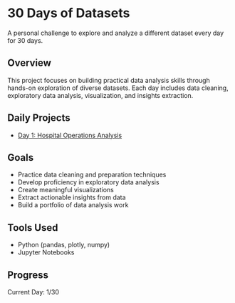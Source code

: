 # 30 Days of Datasets

A personal challenge to explore and analyze a different dataset every day for 30 days.

## Overview

This project focuses on building practical data analysis skills through hands-on exploration of diverse datasets. Each day includes data cleaning, exploratory data analysis, visualization, and insights extraction.

## Daily Projects

- [Day 1: Hospital Operations Analysis](./day1/)

## Goals

- Practice data cleaning and preparation techniques
- Develop proficiency in exploratory data analysis
- Create meaningful visualizations
- Extract actionable insights from data
- Build a portfolio of data analysis work

## Tools Used

- Python (pandas, plotly, numpy)
- Jupyter Notebooks

## Progress

Current Day: 1/30
